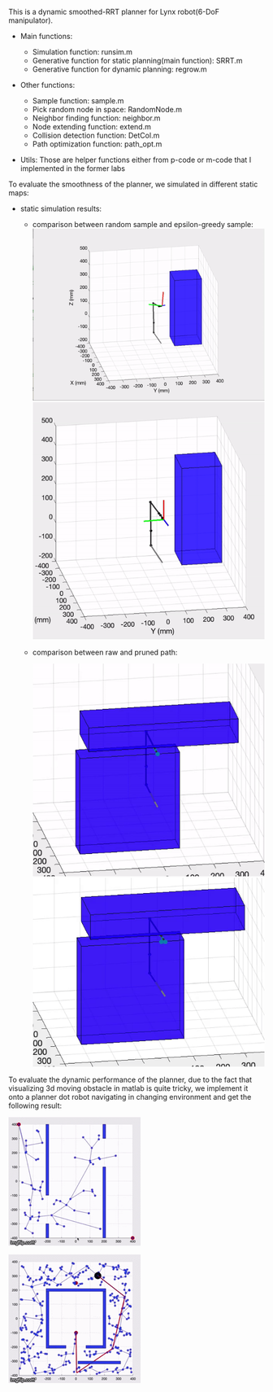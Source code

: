 This is a dynamic smoothed-RRT planner for Lynx robot(6-DoF manipulator). 
 - Main functions:
   -  Simulation function: runsim.m
   -  Generative function for static planning(main function): SRRT.m
   -  Generative function for dynamic planning: regrow.m
 
- Other functions:
   -  Sample function: sample.m
   -  Pick random node in space: RandomNode.m
   -  Neighbor finding function: neighbor.m
   -  Node extending function: extend.m
   -  Collision detection function: DetCol.m
   -  Path optimization function: path_opt.m
   
- Utils:
Those are helper functions either from p-code or m-code that I implemented in the former labs

To evaluate the smoothness of the planner, we simulated in different static maps:

- static simulation results:

  - comparison between random sample and epsilon-greedy sample:
    ![](img/random.gif)
    ![](img/epsilon_greedy.gif)

  - comparison between raw and pruned path:
  
    ![](img/before_prun.gif)
    ![](img/after_prun.gif)
    
To evaluate the dynamic performance of the planner, due to the fact that visualizing 3d moving obstacle in matlab is quite tricky, we implement it onto a planner dot robot navigating in changing environment and get the following result:

![](img/dynamic_1.gif)

![](img/dynamic_2.gif)
